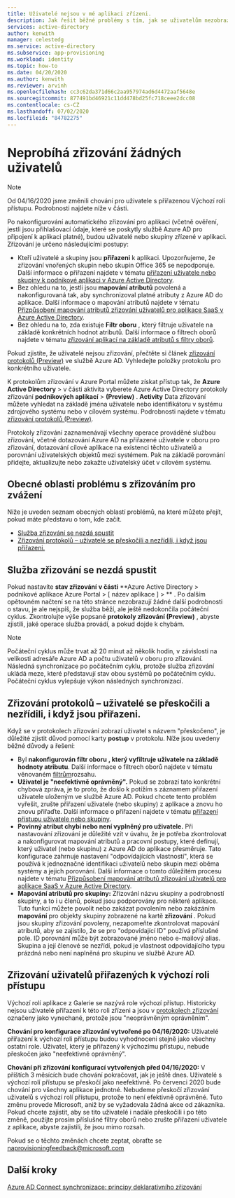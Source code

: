 ```yaml
---
title: Uživatelé nejsou v mé aplikaci zřízeni.
description: Jak řešit běžné problémy s tím, jak se uživatelům nezobrazují v aplikaci Galerie Azure AD, kterou jste nakonfigurovali pro zřizování uživatelů pomocí Azure AD
services: active-directory
author: kenwith
manager: celestedg
ms.service: active-directory
ms.subservice: app-provisioning
ms.workload: identity
ms.topic: how-to
ms.date: 04/20/2020
ms.author: kenwith
ms.reviewer: arvinh
ms.openlocfilehash: cc3c62da371d66c2aa957974ad6d4472aaf5648e
ms.sourcegitcommit: 877491bd46921c11dd478bd25fc718ceee2dcc08
ms.contentlocale: cs-CZ
ms.lasthandoff: 07/02/2020
ms.locfileid: "84782275"
---
```

# <a name="no-users-are-being-provisioned"></a>Neprobíhá zřizování žádných uživatelů 
>[!NOTE]
>Od 04/16/2020 jsme změnili chování pro uživatele s přiřazenou Výchozí rolí přístupu. Podrobnosti najdete níže v části. 
>
Po nakonfigurování automatického zřizování pro aplikaci (včetně ověření, jestli jsou přihlašovací údaje, které se poskytly službě Azure AD pro připojení k aplikaci platné), budou uživatelé nebo skupiny zřízené v aplikaci. Zřizování je určeno následujícími postupy:

-   Kteří uživatelé a skupiny jsou **přiřazeni** k aplikaci. Upozorňujeme, že zřizování vnořených skupin nebo skupin Office 365 se nepodporuje. Další informace o přiřazení najdete v tématu [přiřazení uživatele nebo skupiny k podnikové aplikaci v Azure Active Directory](../manage-apps/assign-user-or-group-access-portal.md).
-   Bez ohledu na to, jestli jsou **mapování atributů** povolená a nakonfigurovaná tak, aby synchronizoval platné atributy z Azure AD do aplikace. Další informace o mapování atributů najdete v tématu [Přizpůsobení mapování atributů zřizování uživatelů pro aplikace SaaS v Azure Active Directory](customize-application-attributes.md).
-   Bez ohledu na to, zda existuje **Filtr oboru** , který filtruje uživatele na základě konkrétních hodnot atributů. Další informace o filtrech oborů najdete v tématu [zřizování aplikací na základě atributů s filtry oborů](../app-provisioning/define-conditional-rules-for-provisioning-user-accounts.md).
  
  
Pokud zjistíte, že uživatelé nejsou zřizování, přečtěte si článek [zřizování protokolů (Preview)](../reports-monitoring/concept-provisioning-logs.md?context=azure/active-directory/manage-apps/context/manage-apps-context) ve službě Azure AD. Vyhledejte položky protokolu pro konkrétního uživatele.

K protokolům zřizování v Azure Portal můžete získat přístup tak, že **Azure Active Directory** &gt; v části aktivita vyberete Azure Active Directory protokoly zřizování **podnikových aplikací** &gt; **(Preview)** . **Activity** Data zřizování můžete vyhledat na základě jména uživatele nebo identifikátoru v systému zdrojového systému nebo v cílovém systému. Podrobnosti najdete v tématu [zřizování protokolů (Preview)](../reports-monitoring/concept-provisioning-logs.md?context=azure/active-directory/manage-apps/context/manage-apps-context). 

Protokoly zřizování zaznamenávají všechny operace prováděné službou zřizování, včetně dotazování Azure AD na přiřazené uživatele v oboru pro zřizování, dotazování cílové aplikace na existenci těchto uživatelů a porovnání uživatelských objektů mezi systémem. Pak na základě porovnání přidejte, aktualizujte nebo zakažte uživatelský účet v cílovém systému.

## <a name="general-problem-areas-with-provisioning-to-consider"></a>Obecné oblasti problému s zřizováním pro zvážení
Níže je uveden seznam obecných oblastí problémů, na které můžete přejít, pokud máte představu o tom, kde začít.

- [Služba zřizování se nezdá spustit](#provisioning-service-does-not-appear-to-start)
- [Zřizování protokolů – uživatelé se přeskočili a nezřídili, i když jsou přiřazeni.](#provisioning-logs-say-users-are-skipped-and-not-provisioned-even-though-they-are-assigned)

## <a name="provisioning-service-does-not-appear-to-start"></a>Služba zřizování se nezdá spustit
Pokud nastavíte **stav zřizování** **v části** **Azure Active Directory &gt; podnikové aplikace Azure Portal &gt; \[ název aplikace \] &gt; ** . Po dalším opětovném načtení se na této stránce nezobrazují žádné další podrobnosti o stavu, je ale nejspíš, že služba běží, ale ještě nedokončila počáteční cyklus. Zkontrolujte výše popsané **protokoly zřizování (Preview)** , abyste zjistili, jaké operace služba provádí, a pokud dojde k chybám.

>[!NOTE]
>Počáteční cyklus může trvat až 20 minut až několik hodin, v závislosti na velikosti adresáře Azure AD a počtu uživatelů v oboru pro zřizování. Následná synchronizace po počátečním cyklu, protože služba zřizování ukládá meze, které představují stav obou systémů po počátečním cyklu. Počáteční cyklus vylepšuje výkon následných synchronizací.
>


## <a name="provisioning-logs-say-users-are-skipped-and-not-provisioned-even-though-they-are-assigned"></a>Zřizování protokolů – uživatelé se přeskočili a nezřídili, i když jsou přiřazeni.

Když se v protokolech zřizování zobrazí uživatel s názvem "přeskočeno", je důležité zjistit důvod pomocí karty **postup** v protokolu. Níže jsou uvedeny běžné důvody a řešení:

- Byl **nakonfigurován filtr oboru** **, který vyfiltruje uživatele na základě hodnoty atributu**. Další informace o filtrech oborů najdete v tématu věnovaném [filtrům](../app-provisioning/define-conditional-rules-for-provisioning-user-accounts.md)rozsahu.
- **Uživatel je "neefektivně oprávněný".** Pokud se zobrazí tato konkrétní chybová zpráva, je to proto, že došlo k potížím s záznamem přiřazení uživatele uloženým ve službě Azure AD. Pokud chcete tento problém vyřešit, zrušte přiřazení uživatele (nebo skupiny) z aplikace a znovu ho znovu přiřaďte. Další informace o přiřazení najdete v tématu [přiřazení přístupu uživatele nebo skupiny](../manage-apps/assign-user-or-group-access-portal.md).
- **Povinný atribut chybí nebo není vyplněný pro uživatele.** Při nastavování zřizování je důležité vzít v úvahu, že je potřeba zkontrolovat a nakonfigurovat mapování atributů a pracovní postupy, které definují, který uživatel (nebo skupinu) z Azure AD do aplikace přesměruje. Tato konfigurace zahrnuje nastavení "odpovídajících vlastností", která se používá k jednoznačné identifikaci uživatelů nebo skupin mezi oběma systémy a jejich porovnání. Další informace o tomto důležitém procesu najdete v tématu [Přizpůsobení mapování atributů zřizování uživatelů pro aplikace SaaS v Azure Active Directory](customize-application-attributes.md).
- **Mapování atributů pro skupiny:** Zřizování názvu skupiny a podrobností skupiny, a to i u členů, pokud jsou podporovány pro některé aplikace. Tuto funkci můžete povolit nebo zakázat povolením nebo zakázáním **mapování** pro objekty skupiny zobrazené na kartě **zřizování** . Pokud jsou skupiny zřizování povoleny, nezapomeňte zkontrolovat mapování atributů, aby se zajistilo, že se pro "odpovídající ID" používá příslušné pole. ID porovnání může být zobrazované jméno nebo e-mailový alias. Skupina a její členové se nezřídí, pokud je vlastnost odpovídajícího typu prázdná nebo není naplněná pro skupinu ve službě Azure AD.
## <a name="provisioning-users-assigned-to-the-default-access-role"></a>Zřizování uživatelů přiřazených k výchozí roli přístupu
Výchozí rolí aplikace z Galerie se nazývá role výchozí přístup. Historicky nejsou uživatelé přiřazení k této roli zřízeni a jsou v [protokolech zřizování](https://docs.microsoft.com/azure/active-directory/reports-monitoring/concept-provisioning-logs) označeny jako vynechané, protože jsou "neoprávněným oprávněním". 

**Chování pro konfigurace zřizování vytvořené po 04/16/2020:** Uživatelé přiřazení k výchozí roli přístupu budou vyhodnoceni stejně jako všechny ostatní role. Uživatel, který je přiřazený k výchozímu přístupu, nebude přeskočen jako "neefektivně oprávněný". 

**Chování při zřizování konfigurací vytvořených před 04/16/2020:** V příštích 3 měsících bude chování pokračovat, jak je ještě dnes. Uživatelé s výchozí rolí přístupu se přeskočí jako neefektivně. Po červenci 2020 bude chování pro všechny aplikace jednotné. Nebudeme přeskočí zřizování uživatelů s výchozí rolí přístupu, protože to není efektivně oprávněné. Tuto změnu provede Microsoft, aniž by se vyžadovala žádná akce od zákazníka. Pokud chcete zajistit, aby se tito uživatelé i nadále přeskočili i po této změně, použijte prosím příslušné filtry oborů nebo zrušte přiřazení uživatele z aplikace, abyste zajistili, že jsou mimo rozsah.  

Pokud se o těchto změnách chcete zeptat, obraťte se naprovisioningfeedback@microsoft.com
## <a name="next-steps"></a>Další kroky

[Azure AD Connect synchronizace: principy deklarativního zřizování](../hybrid/concept-azure-ad-connect-sync-declarative-provisioning.md)
